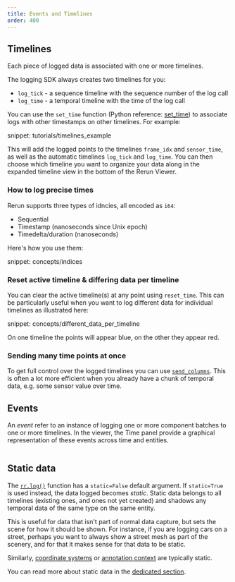 ```yaml
---
title: Events and Timelines
order: 400
---
```


## Timelines

Each piece of logged data is associated with one or more timelines.

The logging SDK always creates two timelines for you:
* `log_tick` - a sequence timeline with the sequence number of the log call
* `log_time` - a temporal timeline with the time of the log call

You can use the `set_time` function (Python reference: [set_time](https://ref.rerun.io/docs/python/stable/common/logging_functions/#rerun.set_time)) to associate logs with other timestamps on other timelines. For example:

snippet: tutorials/timelines_example

This will add the logged points to the timelines `frame_idx` and `sensor_time`, as well as the automatic timelines `log_tick` and `log_time`.
You can then choose which timeline you want to organize your data along in the expanded timeline view in the bottom of the Rerun Viewer.

### How to log precise times
Rerun supports three types of idncies, all encoded as `i64`:
* Sequential
* Timestamp (nanoseconds since Unix epoch)
* Timedelta/duration (nanoseconds)

Here's how you use them:

snippet: concepts/indices

### Reset active timeline & differing data per timeline

You can clear the active timeline(s) at any point using `reset_time`.
This can be particularly useful when you want to log different data for individual timelines as illustrated here:

snippet: concepts/different_data_per_timeline

On one timeline the points will appear blue, on the other they appear red.

### Sending many time points at once
To get full control over the logged timelines you can use [`send_columns`](../howto/send_columns.md).
This is often a lot more efficient when you already have a chunk of temporal data, e.g. some sensor value over time.


## Events

An _event_ refer to an instance of logging one or more component batches to one or more timelines. In the viewer, the Time panel provide a graphical representation of these events across time and entities.

<picture>
  <img src="https://static.rerun.io/event/57255c0552d76ca2837c2e9581a4dc3534b105a5/full.png" alt="">
  <source media="(max-width: 480px)" srcset="https://static.rerun.io/event/57255c0552d76ca2837c2e9581a4dc3534b105a5/480w.png">
  <source media="(max-width: 768px)" srcset="https://static.rerun.io/event/57255c0552d76ca2837c2e9581a4dc3534b105a5/768w.png">
  <source media="(max-width: 1024px)" srcset="https://static.rerun.io/event/57255c0552d76ca2837c2e9581a4dc3534b105a5/1024w.png">
  <source media="(max-width: 1200px)" srcset="https://static.rerun.io/event/57255c0552d76ca2837c2e9581a4dc3534b105a5/1200w.png">
</picture>


## Static data

The [`rr.log()`](https://ref.rerun.io/docs/python/stable/common/logging_functions/#rerun.log) function has a `static=False` default argument.
If `static=True` is used instead, the data logged becomes *static*. Static data belongs to all timelines (existing ones, and ones not yet created) and shadows any temporal data of the same type on the same entity.

This is useful for data that isn't part of normal data capture, but sets the scene for how it should be shown.
For instance, if you are logging cars on a street, perhaps you want to always show a street mesh as part of the scenery, and for that it makes sense for that data to be static.

Similarly, [coordinate systems](spaces-and-transforms.md) or [annotation context](annotation-context.md) are typically static.

You can read more about static data in the [dedicated section](static.md).
